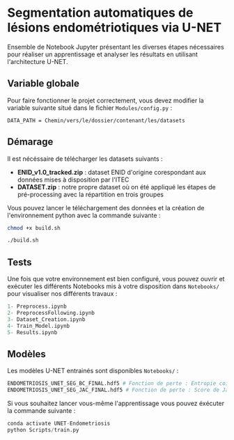 # Segmentation automatiques de lésions endométriotiques via U-NET

Ensemble de Notebook Jupyter présentant les diverses étapes nécessaires pour réaliser un apprentissage et analyser les résultats en utilisant l'architecture U-NET.

## Variable globale

Pour faire fonctionner le projet correctement, vous devez modifier la variable suivante situé dans le fichier `Modules/config.py` :

`DATA_PATH = Chemin/vers/le/dossier/contenant/les/datasets`

## Démarage

Il est nécéssaire de télécharger les datasets suivants :

- **ENID_v1.0_tracked.zip** : dataset ENID d'origine corespondant aux données mises à disposition par l'ITEC
- **DATASET.zip** : notre propre dataset où on été appliqué les étapes de pré-processing avec la répartition en trois groupes

Vous pouvez lancer le téléchargement des données et la création de l'environnement python avec la commande suivante :

```bash
chmod +x build.sh

./build.sh
```

## Tests

Une fois que votre environnement est bien configuré, vous pouvez ouvrir et exécuter les différents Notebooks mis à votre disposition dans `Notebooks/` pour visualiser nos différents travaux :

```python
1- Preprocess.ipynb
2- PreprocessFollowing.ipynb
3- Dataset_Creation.ipynb
4- Train_Model.ipynb
5- Results.ipynb
```

## Modèles

Les modèles U-NET entrainés sont disponibles `Notebooks/` :

```python
ENDOMETRIOSIS_UNET_SEG_BC_FINAL.hdf5 # Fonction de perte : Entropie coisée binaire
ENDOMETRIOSIS_UNET_SEG_JAC_FINAL.hdf5 # Fonction de perte : Score de Jaccard
```

Si vous souhaitez lancer vous-même l'apprentissage vous pouvez éxécuter la commande suivante :

```python
conda activate UNET-Endometriosis
python Scripts/train.py
```